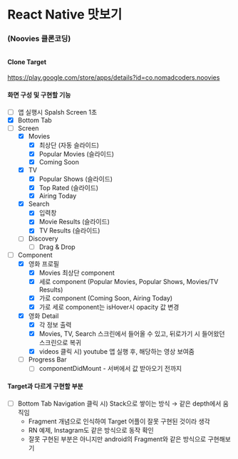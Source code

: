 # React Native 맛보기

### (Noovies 클론코딩)

######

#### Clone Target

https://play.google.com/store/apps/details?id=co.nomadcoders.noovies

#### 화면 구성 및 구현할 기능

- [ ] 앱 실행시 Spalsh Screen 1초
- [x] Bottom Tab
- [ ] Screen
  - [x] Movies
    - [x] 최상단 (자동 슬라이드)
    - [x] Popular Movies (슬라이드)
    - [x] Coming Soon
  - [x] TV
    - [x] Popular Shows (슬라이드)
    - [x] Top Rated (슬라이드)
    - [x] Airing Today
  - [x] Search
    - [x] 입력창
    - [x] Movie Results (슬라이드)
    - [x] TV Results (슬라이드)
  - [ ] Discovery
    - [ ] Drag & Drop
- [ ] Component
  - [x] 영화 프로필
    - [x] Movies 최상단 component
    - [x] 세로 component (Popular Movies, Popular Shows, Movies/TV Results)
    - [x] 가로 component (Coming Soon, Airing Today)
    - [x] 가로 세로 component는 isHover시 opacity 값 변경
  - [x] 영화 Detail
    - [x] 각 정보 출력
    - [x] Movies, TV, Search 스크린에서 들어올 수 있고, 뒤로가기 시 들어왔던 스크린으로 복귀
    - [x] videos 클릭 시) youtube 앱 실행 후, 해당하는 영상 보여줌
  - [ ] Progress Bar
    - [ ] componentDidMount - 서버에서 값 받아오기 전까지

#### Target과 다르게 구현할 부분

- [ ] Bottom Tab Navigation 클릭 시) Stack으로 쌓이는 방식 → 같은 depth에서 움직임
  - Fragment 개념으로 인식하여 Target 어플이 잘못 구현된 것이라 생각
  - RN 예제, Instagram도 같은 방식으로 동작 확인
  - 잘못 구현된 부분은 아니지만 android의 Fragment와 같은 방식으로 구현해보기
